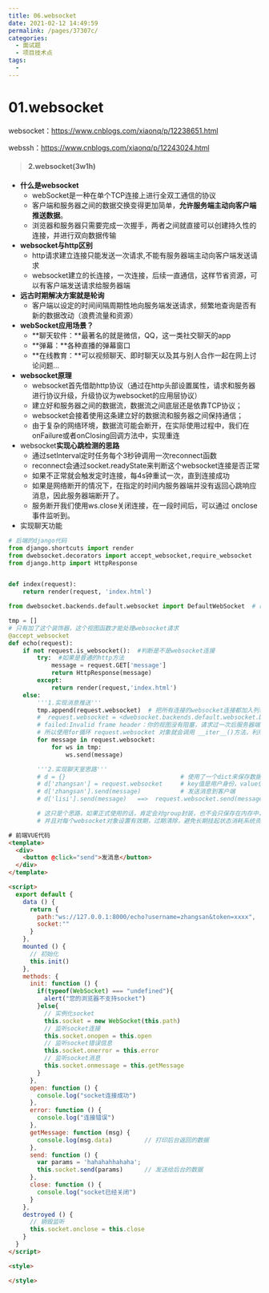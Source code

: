 ```yaml
---
title: 06.websocket
date: 2021-02-12 14:49:59
permalink: /pages/37307c/
categories:
  - 面试题
  - 项目技术点
tags:
  - 
---
```


# 01.websocket

websocket：https://www.cnblogs.com/xiaonq/p/12238651.html

webssh：https://www.cnblogs.com/xiaonq/p/12243024.html

> #### 2.websocket(3w1h)

- **什么是websocket**
     - webSocket是一种在单个TCP连接上进行全双工通信的协议
     - 客户端和服务器之间的数据交换变得更加简单，**允许服务端主动向客户端推送数据**。
     - 浏览器和服务器只需要完成一次握手，两者之间就直接可以创建持久性的连接，并进行双向数据传输
- **websocket与http区别**
     - http请求建立连接只能发送一次请求,不能有服务器端主动向客户端发送请求
     - websocket建立的长连接，一次连接，后续一直通信，这样节省资源，可以有客户端发送请求给服务器端
- **远古时期解决方案就是轮询**
     - 客户端以设定的时间间隔周期性地向服务端发送请求，频繁地查询是否有新的数据改动（浪费流量和资源）
- **webSocket应用场景？**
     -  **聊天软件：**最著名的就是微信，QQ，这一类社交聊天的app
     -  **弹幕：**各种直播的弹幕窗口
     -  **在线教育：**可以视频聊天、即时聊天以及其与别人合作一起在网上讨论问题…
- **websocket原理**
     - websocket首先借助http协议（通过在http头部设置属性，请求和服务器进行协议升级，升级协议为websocket的应用层协议）
     - 建立好和服务器之间的数据流，数据流之间底层还是依靠TCP协议；
     - websocket会接着使用这条建立好的数据流和服务器之间保持通信；
     - 由于复杂的网络环境，数据流可能会断开，在实际使用过程中，我们在onFailure或者onClosing回调方法中，实现重连
- websocket**实现心跳检测的思路**
     - 通过setInterval定时任务每个3秒钟调用一次reconnect函数
     - reconnect会通过socket.readyState来判断这个websocket连接是否正常
     - 如果不正常就会触发定时连接，每4s钟重试一次，直到连接成功
     - 如果是网络断开的情况下，在指定的时间内服务器端并没有返回心跳响应消息，因此服务器端断开了。
     - 服务断开我们使用ws.close关闭连接，在一段时间后，可以通过 onclose事件监听到。
- 实现聊天功能

```python
# 后端的django代码
from django.shortcuts import render
from dwebsocket.decorators import accept_websocket,require_websocket
from django.http import HttpResponse


def index(request):
    return render(request, 'index.html')

from dwebsocket.backends.default.websocket import DefaultWebSocket  # request.websocket就是DefaultWebSocket对象

tmp = []
# 只有加了这个装饰器，这个视图函数才能处理websocket请求
@accept_websocket
def echo(request):
    if not request.is_websocket():  #判断是不是websocket连接
        try:  #如果是普通的http方法
            message = request.GET['message']
            return HttpResponse(message)
        except:
            return render(request,'index.html')
    else:
        '''1.实现消息推送'''
        tmp.append(request.websocket)  # 把所有连接的websocket连接都加入列表中
        #  request.websocket = <dwebsocket.backends.default.websocket.DefaultWebSocket object at 0x00000272E69A4320>
        # failed:Invalid frame header：你的视图没有阻塞，请求过一次后服务器端就关闭连接了
        # 所以使用for循环 request.websocket 对象就会调用 __iter__()方法，利用迭代器进行阻塞
        for message in request.websocket:
            for ws in tmp:
                ws.send(message)

        '''2.实现聊天室思路'''
        # d = {}                                # 使用了一个dict来保存数据，
        # d['zhangsan'] = request.websocket     # key值是用户身份，value值是dict类型的{username:websocket}。
        # d['zhangsan'].send(message)           # 发送消息到客户端
        # d['lisi'].send(message)   ==>  request.websocket.send(message)

        # 这只是个思路，如果正式使用的话，肯定会对group封装，也不会只保存在内存中，需要保存到redis中去
        # 并且对每个websocket对象设置有效期，过期清除，避免长期挂起状态消耗系统资源等
```

```html
# 前端VUE代码
<template>
  <div>
    <button @click="send">发消息</button>
  </div>
</template>

<script>
  export default {
    data () {
      return {
        path:"ws://127.0.0.1:8000/echo?username=zhangsan&token=xxxx",
        socket:""
      }
    },
    mounted () {
      // 初始化
      this.init()
    },
    methods: {
      init: function () {
        if(typeof(WebSocket) === "undefined"){
          alert("您的浏览器不支持socket")
        }else{
          // 实例化socket
          this.socket = new WebSocket(this.path)
          // 监听socket连接
          this.socket.onopen = this.open
          // 监听socket错误信息
          this.socket.onerror = this.error
          // 监听socket消息
          this.socket.onmessage = this.getMessage
        }
      },
      open: function () {
        console.log("socket连接成功")
      },
      error: function () {
        console.log("连接错误")
      },
      getMessage: function (msg) {
        console.log(msg.data)         // 打印后台返回的数据
      },
      send: function () {
        var params = 'hahahahhahaha';
        this.socket.send(params)      // 发送给后台的数据
      },
      close: function () {
        console.log("socket已经关闭")
      }
    },
    destroyed () {
      // 销毁监听
      this.socket.onclose = this.close
    }
  }
</script>

<style>

</style>
```

